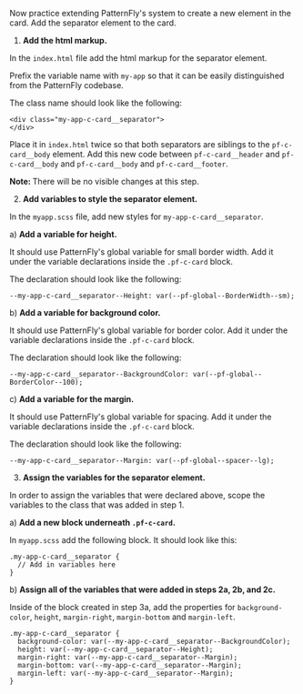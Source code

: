 Now practice extending PatternFly's system to create a new element in the card. Add the separator element to the card.
 
1) <strong>Add the html markup.</strong> 

In the `index.html` file add the html markup for the separator element.

Prefix the variable name with `my-app` so that it can be easily distinguished from the PatternFly codebase.

The class name should look like the following:
 
```
<div class="my-app-c-card__separator">
</div>
```

Place it in `index.html` twice so that both separators are siblings to the `pf-c-card__body` element. Add this new code between `pf-c-card__header` and `pf-c-card__body` and `pf-c-card__body` and `pf-c-card__footer`.

<strong>Note: </strong>There will be no visible changes at this step.
 
2) <strong>Add variables to style the separator element.</strong>

In the `myapp.scss` file, add new styles for `my-app-c-card__separator`.

a) <strong>Add a variable for height.</strong>

It should use PatternFly's global variable for small border width. Add it under the variable declarations inside the `.pf-c-card` block.

The declaration should look like the following:
 
```
--my-app-c-card__separator--Height: var(--pf-global--BorderWidth--sm);
```
 
b) <strong>Add a variable for background color.</strong> 

It should use PatternFly's global variable for border color. Add it under the variable declarations inside the `.pf-c-card` block.

The declaration should look like the following:
 
```
--my-app-c-card__separator--BackgroundColor: var(--pf-global--BorderColor--100);
```
 
c) <strong>Add a variable for the margin.</strong> 

It should use PatternFly's global variable for spacing. Add it under the variable declarations inside the `.pf-c-card` block.

The declaration should look like the following:
 
```
--my-app-c-card__separator--Margin: var(--pf-global--spacer--lg);
```
 
3) <strong>Assign the variables for the separator element.</strong>

In order to assign the variables that were declared above, scope the variables to the class that was added in step 1. 

a) <strong>Add a new block underneath `.pf-c-card`.</strong>

In `myapp.scss` add the following block. It should look like this:

```
.my-app-c-card__separator {
  // Add in variables here
}
```

b) <strong>Assign all of the variables that were added in steps 2a, 2b, and 2c.</strong>

Inside of the block created in step 3a, add the properties for `background-color`, `height`, `margin-right`, `margin-bottom` and `margin-left`.
 
```
.my-app-c-card__separator {
  background-color: var(--my-app-c-card__separator--BackgroundColor);
  height: var(--my-app-c-card__separator--Height);
  margin-right: var(--my-app-c-card__separator--Margin);
  margin-bottom: var(--my-app-c-card__separator--Margin);
  margin-left: var(--my-app-c-card__separator--Margin);
}
```
